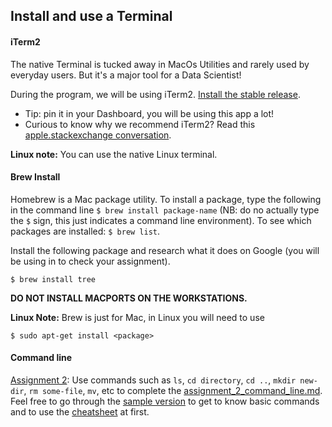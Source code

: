 ## Install and use a Terminal


#### iTerm2
The native Terminal is tucked away in MacOs Utilities and rarely used by everyday users. But it's a major tool for a Data Scientist!

During the program, we will be using iTerm2. [Install the stable release](https://www.iterm2.com/downloads.html).
- Tip: pin it in your Dashboard, you will be using this app a lot!
- Curious to know why we recommend iTerm2? Read this [apple.stackexchange conversation](http://apple.stackexchange.com/questions/25143/what-is-the-difference-between-iterm2-and-terminal).

**Linux note:** You can use the native Linux terminal.

#### Brew Install

Homebrew is a Mac package utility. To install a package, type the following in the command line `$ brew install package-name` (NB: do no actually type the `$` sign, this just indicates a command line environment). To see which packages are installed: `$ brew list`.

Install the following package and research what it does on Google (you will be using in to check your assignment).

  ```
  $ brew install tree
  ```

**DO NOT INSTALL MACPORTS ON THE WORKSTATIONS.**

**Linux Note:** Brew is just for Mac, in Linux you will need to use

  ```
  $ sudo apt-get install <package>
  ```


<!-- TODO: pull this content into the document and convert it to learn -->

#### Command line
[Assignment 2](assignments/assignment_2_command_line.md): Use commands such as `ls`, `cd directory`, `cd ..`, `mkdir new-dir`, `rm some-file`, `mv`, etc to complete the [assignment_2_command_line.md](assignments/assignment_2_command_line.md). Feel free to go through the [sample version](assignments/assignment_2_command_line_sample.md) to get to know basic commands and to use the [cheatsheet](resources/command_line_basics.md) at first.